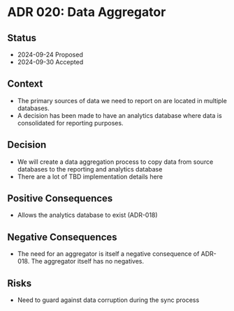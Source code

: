 # ADR 020: Data Aggregator

## Status

- 2024-09-24 Proposed
- 2024-09-30 Accepted

## Context

- The primary sources of data we need to report on are located in multiple databases.
- A decision has been made to have an analytics database where data is consolidated for reporting purposes.

## Decision

- We will create a data aggregation process to copy data from source databases to the reporting and analytics database
- There are a lot of TBD implementation details here

## Positive Consequences

- Allows the analytics database to exist (ADR-018)

## Negative Consequences

- The need for an aggregator is itself a negative consequence of ADR-018. The aggregator itself has no negatives.

## Risks

- Need to guard against data corruption during the sync process
